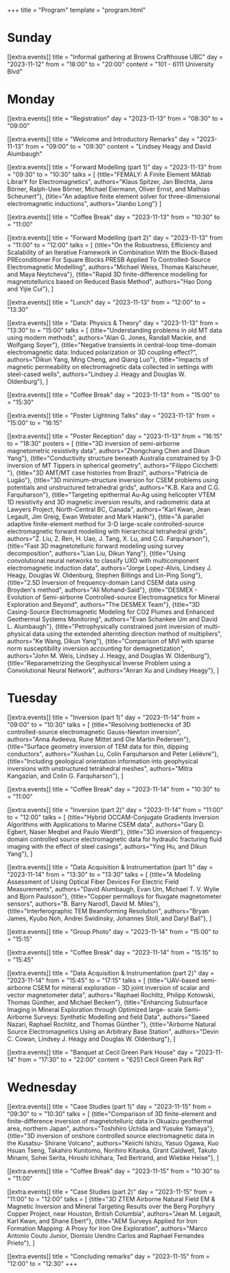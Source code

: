 +++
title = "Program"
template = "program.html"

# Sunday
[[extra.events]]
title = "Informal gathering at Browns Crafthouse UBC"
day = "2023-11-12"
from = "18:00"
to = "20:00"
content = "101 - 6111 University Blvd"


# Monday
[[extra.events]]
title = "Registration"
day = "2023-11-13"
from = "08:30"
to = "09:00"

[[extra.events]]
title = "Welcome and Introductory Remarks"
day = "2023-11-13"
from = "09:00"
to = "09:30"
content = "Lindsey Heagy and David Alumbaugh"

[[extra.events]]
title = "Forward Modelling (part 1)"
day = "2023-11-13"
from = "09:30"
to = "10:30"
talks = [
    {title="FEMALY: A Finite Element MAtlab LibrarY for Electromagnetics", authors="Klaus Spitzer, Jan Blechta, Jana Börner, Ralph-Uwe Börner, Michael Eiermann, Oliver Ernst, and Mathias Scheunert"},
    {title="An adaptive finite element solver for three-dimensional electromagnetic inductions", authors="Jianbo Long"}
]

[[extra.events]]
title = "Coffee Break"
day = "2023-11-13"
from = "10:30"
to = "11:00"

[[extra.events]]
title = "Forward Modelling (part 2)"
day = "2023-11-13"
from = "11:00"
to = "12:00"
talks = [
    {title="On the Robustness, Efficiency and Scalability of an Iterative Framework in Combination With the Block-Based PREconditioner For Square Blocks PRESB Applied To Controlled-Source Electromagnetic Modelling", authors="Michael Weiss, Thomas Kalscheuer, and Maya Neytcheva"},
    {title="Rapid 3D finite-difference modelling for magnetotellurics based on Reduced Basis Method", authors="Hao Dong and Yijie Cui"},
]

[[extra.events]]
title = "Lunch"
day = "2023-11-13"
from = "12:00"
to = "13:30"

[[extra.events]]
title = "Data: Physics & Theory"
day = "2023-11-13"
from = "13:30"
to = "15:00"
talks = [
    {title="Understanding problems in old MT data using modern methods", authors="Alan G. Jones, Randall Mackie, and Wolfgang Soyer"},
    {title="Negative transients in central-loop time-domain electromagnetic data: Induced polarization or 3D coupling effect?", authors="Dikun Yang, Ming Cheng, and Qiang Luo"},
    {title="Impacts of magnetic permeability on electromagnetic data collected in settings with steel-cased wells", authors="Lindsey J. Heagy and Douglas W. Oldenburg"},
]

[[extra.events]]
title = "Coffee Break"
day = "2023-11-13"
from = "15:00"
to = "15:30"

[[extra.events]]
title = "Poster Lightning Talks"
day = "2023-11-13"
from = "15:00"
to = "16:15"

[[extra.events]]
title = "Poster Reception"
day = "2023-11-13"
from = "16:15"
to = "18:30"
posters = [
    {title="3D inversion of semi-airborne magnetometric resistivity data", authors="Zhongchang Chen and Dikun Yang"},
    {title="Conductivity structure beneath Australia constrained by 3-D inversion of MT Tippers in spherical geometry", authors="Filippo Cicchetti "},
    {title="3D AMT/MT case histories from Brazil", authors="Patricia de Lugão"},
    {title="3D minimum-structure inversion for CSEM problems using potentials and unstructured tetrahedral grids", authors="K.B. Kara and C.G. Farquharson"},
    {title="Targeting epithermal Au-Ag using helicopter VTEM 1D resistivity and 3D magnetic inversion results, and radiometric data at Lawyers Project, North-Central BC, Canada", authors="Karl Kwan, Jean Legault, Jim Greig, Ewan Webster and Mark Hanki"},
    {title="A parallel adaptive finite-element method for 3-D large-scale controlled-source electromagnetic forward modelling with hierarchical tetrahedral grids", authors="Z. Liu, Z. Ren, H. Uao, J. Tang, X. Lu, and C.G. Farquharson"},
    {title="Fast 3D magnetotelluric forward modeling using survey decomposition", authors="Lian Liu, Dikun Yang"},
    {title="Using convolutional neural networks to classify UXO with multicomponent electromagnetic induction data", authors="Jorge Lopez-Alvis, Lindsey J. Heagy, Douglas W. Oldenburg, Stephen Billings and Lin-Ping Song"},
    {title="2.5D Inversion of frequency-domain Land CSEM data using Broyden's method", authors="Ali Mohand-Saïd"},
    {title="DESMEX - Evolution of Semi-airborne Controlled-source Electromagnetics for Mineral Exploration and Beyond", authors="The DESMEX Team"},
    {title="3D Casing-Source Electromagnetic Modeling for CO2 Plumes and Enhanced Geothermal Systems Monitoring", authors="Evan Schankee Um and David L. Alumbaugh"},
    {title="Petrophysically constrained joint inversion of multi-physical data using the extended alternting direction method of multipliers", authors="Ke Wang, Dikun Yang"},
    {title="Comparison of MVI with sparse norm susceptibility inversion accounting for demagnetization", authors="John M. Weis, Lindsey J. Heagy, and Douglas W. Oldenburg"},
    {title="Reparametrizing the Geophysical Inverse Problem using a Convolutional Neural Network", authors="Anran Xu and Lindsey Heagy"},
]

# Tuesday

[[extra.events]]
title = "Inversion (part 1)"
day = "2023-11-14"
from = "09:00"
to = "10:30"
talks = [
    {title="Resolving bottlenecks of 3D controlled-source electromagnetic Gauss-Newton inversion", authors="Anna Avdeeva, Rune Mittet and Ole Martin Pedersen"},
    {title="Surface geometry inversion of TEM data for thin, dipping conductors", authors="Xushan Lu, Colin Farquharson and Peter Lelièvre"},
    {title="Including geological orientation information into geophysical inversions with unstructured tetrahedral meshes", authors="Mitra Kangazian, and Colin G. Farquharson"},
]

[[extra.events]]
title = "Coffee Break"
day = "2023-11-14"
from = "10:30"
to = "11:00"

[[extra.events]]
title = "Inversion (part 2)"
day = "2023-11-14"
from = "11:00"
to = "12:00"
talks = [
    {title="Hybrid OCCAM-Conjugate Gradients Inversion Algorithms with Applications to Marine CSEM data", authors="Gary D. Egbert, Naser Meqbel and Paulo Werdt"},
    {title="3D inversion of frequency-domain controlled source electromagnetic data for hydraulic fracturing fluid imaging with the effect of steel casings", authors="Ying Hu, and Dikun Yang"},
]

[[extra.events]]
title = "Data Acquisition & Instrumentation (part 1)"
day = "2023-11-14"
from = "13:30"
to = "13:30"
talks = [
    {title="A Modeling Assessment of Using Optical Fiber Devices For Electric Field Measurements", authors="David Alumbaugh, Evan Um, Michael T. V. Wylie and Bjorn Paulsson"},
    {title="Copper permalloys for fluxgate magnetometer sensors", authors="B. Barry Narod1, David M. Miles"},
    {title="Interferographic TEM Beamforming Resolution", authors="Bryan James, Kyubo Noh, Andrei Swidinsky, Johannes Stoll, and Daryl Ball"},
]

[[extra.events]]
title = "Group Photo"
day = "2023-11-14"
from = "15:00"
to = "15:15"

[[extra.events]]
title = "Coffee Break"
day = "2023-11-14"
from = "15:15"
to = "15:45"

[[extra.events]]
title = "Data Acquisition & Instrumentation (part 2)"
day = "2023-11-14"
from = "15:45"
to = "17:15"
talks = [
    {title="UAV-based semi-airborne CSEM for mineral exploration - 3D joint inversion of scalar and vector magnetometer data", authors="Raphael Rochlitz, Philipp Kotowski, Thomas Günther, and Michael Becken"},
    {title="Enhancing Subsurface Imaging in Mineral Exploration through Optimized large- scale Semi-Airborne Surveys: Synthetic Modelling and field Data", authors="Saeed Nazari, Raphael Rochlitz, and Thomas Günther "},
    {title="Airborne Natural Source Electromagnetics Using an Arbitrary Base Station", authors="Devin C. Cowan, Lindsey J. Heagy and Douglas W. Oldenburg"},
]

[[extra.events]]
title = "Banquet at Cecil Green Park House"
day = "2023-11-14"
from = "17:30"
to = "22:00"
content = "6251 Cecil Green Park Rd"

# Wednesday
[[extra.events]]
title = "Case Studies (part 1)"
day = "2023-11-15"
from = "09:30"
to = "10:30"
talks = [
    {title="Comparison of 3D finite-element and finite-difference inversion of magnetotelluric data in Okuaizu geothermal area, northern Japan", authors="Toshihiro Uchida and Yusuke Yamaya"},
    {title="3D inversion of onshore controlled source electromagnetic data in the Kusatsu- Shirane Volcano", authors="Keiichi Ishizu, Yasuo Ogawa, Kuo Hsuan Tseng, Takahiro Kunitomo, Norihiro Kitaoka, Grant Caldwell, Takuto Minami, Sohei Serita, Hiroshi Ichihara, Ted Bertrand, and Wiebke Heise"},
]

[[extra.events]]
title = "Coffee Break"
day = "2023-11-15"
from = "10:30"
to = "11:00"

[[extra.events]]
title = "Case Studies (part 2)"
day = "2023-11-15"
from = "11:00"
to = "12:00"
talks = [
    {title="3D ZTEM Airborne Natural Field EM & Magnetic Inversion and Mineral Targeting Results over the Berg Porphyry Copper Project, near Houston, British Columbia", authors="Jean M. Legault, Karl Kwan, and Shane Ebert"},
    {title="AEM Surveys Applied for Iron Formation Mapping: A Proxy for Iron Ore Exploration", authors="Marco Antonio Couto Junior, Dionisio Uendro Carlos and Raphael Fernandes Prieto"},
]

[[extra.events]]
title = "Concluding remarks"
day = "2023-11-15"
from = "12:00"
to = "12:30"
+++

